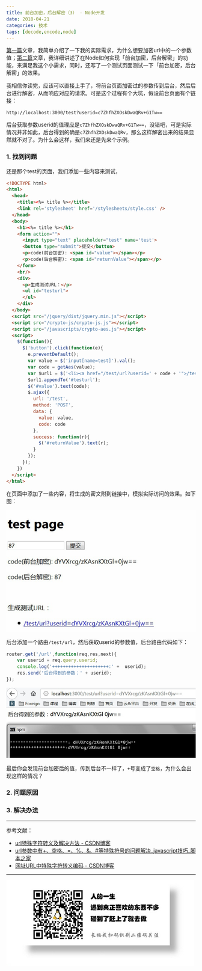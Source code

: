 ```yaml
---
title: 前台加密，后台解密（3） - Node开发
date: 2018-04-21
categories: 技术
tags: [decode,encode,node]
---
```


[第一篇](https://pengloo53.bitcron.com/post/tech/2018-04-19-encode-url1)文章，我简单介绍了一下我的实际需求，为什么想要加密url中的一个参数值；[第二篇](https://pengloo53.bitcron.com/post/tech/2018-04-20-encode-url2)文章，我详细讲述了在Node如何实现「前台加密，后台解密」的功能，来满足我这个小需求，同时，还写了一个测试页面测试一下「前台加密，后台解密」的效果。

我相信你读完，应该可以直接上手了，将前台页面加密过的参数传到后台，然后后台进行解密，从而响应对应的请求。可是这个过程有个大坑，假设前台页面有个链接：

```
http://localhost:3000/test?userid=c7ZhfhZXOskDwaQRv+G1Tw==
```
后台获取参数userid的值理应是`c7ZhfhZXOskDwaQRv+G1Tw==`，没错吧，可是实际情况并非如此，后台得到的确是`c7ZhfhZXOskDwaQRv`，那么这样解密出来的结果显然就不对了。为什么会这样，我们来还是先来个示例。

### 1. 找到问题
还是那个test的页面，我们添加一些内容来测试，

```html
<!DOCTYPE html>
<html>
  <head>
    <title><%= title %></title>
    <link rel='stylesheet' href='/stylesheets/style.css' />
  </head>
  <body>
    <h1><%= title %></h1>
    <form action="">
      <input type="text" placeholder="test" name='test'>
      <button type="submit">提交</button>
      <p>code(前台加密): <span id="value"></span></p>
      <p>code(后台解密): <span id="returnValue"></span></p>
    </form>
    <br/>
    <div>
      <p>生成测试URL：</p>
      <ul id="testurl">
      </ul>
    </div>
  </body>
  <script src="/jquery/dist/jquery.min.js"></script>
  <script src="/crypto-js/crypto-js.js"></script>
  <script src="/javascripts/crypto-aes.js"></script>
  <script>
    $(function(){
      $('button').click(function(e){
        e.preventDefault();
        var value = $('input[name=test]').val(); 
        var code = getAes(value);
        var $url1 = $('<li><a href="/test/url?userid=' + code + '">/test/url?userid=' + code + '</a></li>');
        $url1.appendTo('#testurl');
        $('#value').text(code);
        $.ajax({
          url: '/test',
          method: 'POST',
          data: {
            value: value,
            code: code
          },
          success: function(r){
            $('#returnValue').text(r);
          }
        });
      });
    })
  </script>
</html>
```

在页面中添加了一些内容，将生成的密文附到链接中，模拟实际访问的效果。如下图：

![](/image/tech/2018-05-03-17-11-59.jpg)

后台添加一个路由`/test/url`，然后获取userid的参数值，后台路由代码如下：

```js
router.get('/url',function(req,res,next){
	var userid = req.query.userid;
	console.log('+++++++++++++++++++++:' +  userid);
	res.send('后台得到的参数：' + userid);
});
```
![](/image/tech/2018-05-03-17-16-15.jpg)

最后你会发现前台加密后的值，传到后台不一样了，`+`号变成了`空格`，为什么会出现这样的情况？

### 2. 问题原因


### 3. 解决办法

---
参考文献：
* [url特殊字符转义及解决方法 - CSDN博客](https://blog.csdn.net/zljjava/article/details/38374455)
* [url参数中有+、空格、=、%、&、#等特殊符号的问题解决_javascript技巧_脚本之家](http://www.jb51.net/article/36838.htm)
* [网址URL中特殊字符转义编码 - CSDN博客](https://blog.csdn.net/pcyph/article/details/45010609)

- - -
![](/image/weixin.jpg)